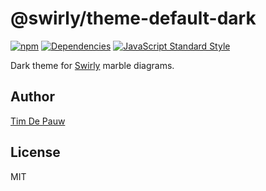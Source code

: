 # @swirly/theme-default-dark

[![npm](https://img.shields.io/npm/v/@swirly/theme-default-dark.svg)](https://www.npmjs.com/package/@swirly/theme-default-dark) [![Dependencies](https://david-dm.org/timdp/swirly/status.svg?path=packages/swirly-theme-default-dark)](https://david-dm.org/timdp/swirly?path=packages/swirly-theme-default-dark) [![JavaScript Standard Style](https://img.shields.io/badge/code%20style-standard-brightgreen.svg)](https://standardjs.com/)

Dark theme for [Swirly](https://github.com/timdp/swirly) marble diagrams.

## Author

[Tim De Pauw](https://tmdpw.eu/)

## License

MIT
